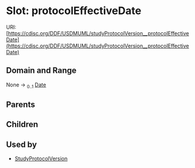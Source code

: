 
# Slot: protocolEffectiveDate




URI: [https://cdisc.org/DDF/USDMUML/studyProtocolVersion__protocolEffectiveDate](https://cdisc.org/DDF/USDMUML/studyProtocolVersion__protocolEffectiveDate)


## Domain and Range

None &#8594;  <sub>0..1</sub> [Date](types/Date.md)

## Parents


## Children


## Used by

 * [StudyProtocolVersion](StudyProtocolVersion.md)
